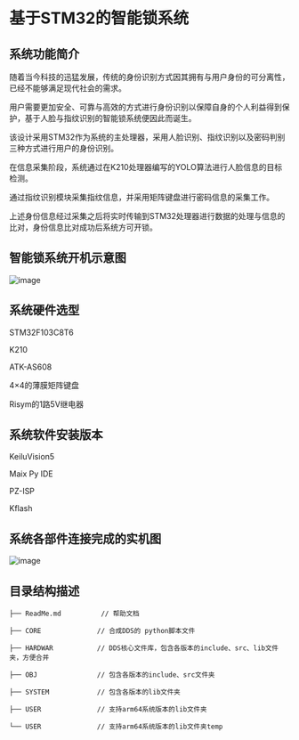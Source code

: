 # 基于STM32的智能锁系统
## 系统功能简介
随着当今科技的迅猛发展，传统的身份识别方式因其拥有与用户身份的可分离性，已经不能够满足现代社会的需求。

用户需要更加安全、可靠与高效的方式进行身份识别以保障自身的个人利益得到保护，基于人脸与指纹识别的智能锁系统便因此而诞生。

该设计采用STM32作为系统的主处理器，采用人脸识别、指纹识别以及密码判别三种方式进行用户的身份识别。

在信息采集阶段，系统通过在K210处理器编写的YOLO算法进行人脸信息的目标检测。

通过指纹识别模块采集指纹信息，并采用矩阵键盘进行密码信息的采集工作。

上述身份信息经过采集之后将实时传输到STM32处理器进行数据的处理与信息的比对，身份信息比对成功后系统方可开锁。
## 智能锁系统开机示意图
![image](https://github.com/zyysin/INTELLIGENT-LOCK-SYSTEM-BASED-ON-STM32/blob/main/img/472321775.png)

## 系统硬件选型
STM32F103C8T6

K210

ATK-AS608

4×4的薄膜矩阵键盘

Risym的1路5V继电器
## 系统软件安装版本
KeiluVision5

Maix Py IDE

PZ-ISP

Kflash
##  系统各部件连接完成的实机图
![image](https://github.com/zyysin/INTELLIGENT-LOCK-SYSTEM-BASED-ON-STM32/blob/main/img/sys.PNG)

## 目录结构描述
    ├── ReadMe.md          // 帮助文档
    
    ├── CORE              // 合成DDS的 python脚本文件
    
    ├── HARDWAR           // DDS核心文件库，包含各版本的include、src、lib文件夹，方便合并
    
    ├── OBJ               // 包含各版本的include、src文件夹
    
    ├── SYSTEM            // 包含各版本的lib文件夹
    
    ├── USER              // 支持arm64系统版本的lib文件夹
    
    └── USER              // 支持arm64系统版本的lib文件夹temp                
